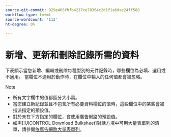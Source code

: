 ```yaml
---
source-git-commit: 029e406fbfb4217ce78364c2d1f1a6dae24ff588
workflow-type: tm+mt
source-wordcount: '112'
ht-degree: 0%

---
```

# 新增、更新和刪除記錄所需的資料

下表顯示當您新增、編輯或刪除每種型別的元件記錄時，哪些欄位為必填、選用或不適用。 當欄位不適用於動作時，在欄位中輸入的任何值都會被忽略。

>[!NOTE]
>
>* 所有文字欄中的值都區分大小寫。
>* 當您建立新記錄並且不包含所有必要資料欄位的值時，這些欄位中的某些會被指派指定的預設值。
>* 對於未在下方指定的欄位，會使用廣告網路的預設值。
>* 如需[!UICONTROL Download Bulksheet]對話方塊中可用大量表單列的清單，請參閱[依廣告網路大量表單列](/help/search-social-commerce/campaign-management/bulksheets/bulksheet-download.md#bulksheet-rows-by-ad-network)。
